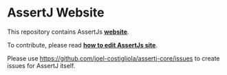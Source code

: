 AssertJ Website
=======================

This repository contains AssertJs [**website**](http://joel-costigliola.github.io/assertj/index.html).

To contribute, please read [**how to edit AssertJs site**](http://joel-costigliola.github.io/assertj/assertj-help.html#assertj-build-site).

Please use https://github.com/joel-costigliola/assertj-core/issues to create issues for AssertJ itself.
